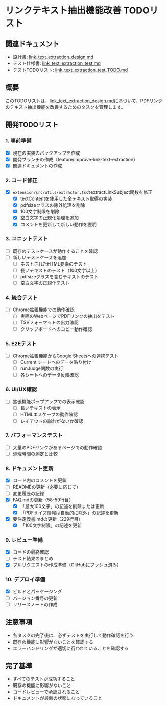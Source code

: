 # リンクテキスト抽出機能改善 TODOリスト

## 関連ドキュメント
- 設計書: [link_text_extraction_design.md](../link_text_extraction_design.md)
- テスト仕様書: [link_text_extraction_test.md](../test/link_text_extraction/link_text_extraction_test.md)
- テストTODOリスト: [link_text_extraction_test_TODO.md](../test/link_text_extraction/link_text_extraction_test_TODO.md)

## 概要
このTODOリストは、[link_text_extraction_design.md](../link_text_extraction_design.md)に基づいて、PDFリンクのテキスト抽出機能を改善するためのタスクを管理します。

## 開発TODOリスト

### 1. 事前準備
- [x] 現在の実装のバックアップを作成
- [x] 開発ブランチの作成（feature/improve-link-text-extraction）
- [x] 関連ドキュメントの作成

### 2. コード修正
- [x] `extension/src/utils/extractor.ts`のextractLinkSubject関数を修正
  - [x] textContentを使用した全テキスト取得の実装
  - [x] pdfsizeクラスの除外処理を削除
  - [x] 100文字制限を削除
  - [x] 空白文字の正規化処理を追加
  - [x] コメントを更新して新しい動作を説明

### 3. ユニットテスト
- [ ] 既存のテストケースが動作することを確認
- [ ] 新しいテストケースを追加
  - [ ] ネストされたHTML要素のテスト
  - [ ] 長いテキストのテスト（100文字以上）
  - [ ] pdfsizeクラスを含むテキストのテスト
  - [ ] 空白文字の正規化テスト

### 4. 統合テスト
- [ ] Chrome拡張機能での動作確認
  - [ ] 実際のWebページでPDFリンクの抽出をテスト
  - [ ] TSVフォーマットの出力確認
  - [ ] クリップボードへのコピー動作確認
  
### 5. E2Eテスト
- [ ] Chrome拡張機能からGoogle Sheetsへの連携テスト
  - [ ] Current シートへのデータ貼り付け
  - [ ] runJudge関数の実行
  - [ ] 各シートへのデータ反映確認

### 6. UI/UX確認
- [ ] 拡張機能ポップアップでの表示確認
  - [ ] 長いテキストの表示
  - [ ] HTMLエスケープの動作確認
  - [ ] レイアウトの崩れがないか確認

### 7. パフォーマンステスト
- [ ] 大量のPDFリンクがあるページでの動作確認
- [ ] 処理時間の測定と比較

### 8. ドキュメント更新
- [x] コード内のコメントを更新
- [ ] READMEの更新（必要に応じて）
- [ ] 変更履歴の記録
- [x] FAQ.mdの更新（58-59行目）
  - [x] 「最大100文字」の記述を削除または更新
  - [x] 「PDFサイズ情報は自動的に除外」の記述を更新
- [x] 要件定義書.mdの更新（229行目）
  - [x] 「100文字制限」の記述を更新

### 9. レビュー準備
- [x] コードの最終確認
- [ ] テスト結果のまとめ
- [x] プルリクエストの作成準備（GitHubにプッシュ済み）

### 10. デプロイ準備
- [x] ビルドとパッケージング
- [ ] バージョン番号の更新
- [ ] リリースノートの作成

## 注意事項
- 各タスクの完了後は、必ずテストを実行して動作確認を行う
- 既存の機能に影響がないことを確認する
- エラーハンドリングが適切に行われていることを確認する

## 完了基準
- すべてのテストが成功すること
- 既存の機能に影響がないこと
- コードレビューで承認されること
- ドキュメントが最新の状態になっていること